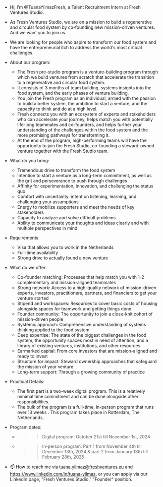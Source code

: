 - Hi, I’m @TuanaYilmazFresh, a Talent Recruitment Intern at Fresh Ventures Studio.
- As Fresh Ventures Studio, we are on a mission to build a regenerative and circular food system by co-founding new mission-driven ventures. And we want you to join us.
- We are looking for people who aspire to transform our food system and have the entrepreneurial itch to address the world's most critical challenges.
- About our program:
  - The Fresh pre-studio program is a venture-building program through which we build ventures from scratch that accelerate the transition to a regenerative and circular food system.
  - It consists of 3 months of team building, systems insights into the food system, and the early phases of venture building.
  - You join the Fresh program as an individual, armed with the passion to build a better system, the ambition to start a venture, and the capacity to think and do at a high level.
  - Fresh connects you with an ecosystem of experts and stakeholders who can accelerate your journey, helps match you with potentially life-long teammates and co-founders, and helps further your understanding of the challenges within the food system and the more promising pathways for transforming it.
  - At the end of the program, high-performing teams will have the opportunity to join the Fresh Studio, co-founding a steward-owned venture together with the Fresh Studio team.
- What do you bring:
  - Tremendous drive to transform the food system
  - Intention to start a venture as a long-term commitment, as well as the grit and perseverance to push through challenges
  - Affinity for experimentation, innovation, and challenging the status quo
  - Comfort with uncertainty: intent on listening, learning, and challenging your assumptions
  - Energy to mobilize supporters and meet the needs of key stakeholders
  - Capacity to analyze and solve difficult problems
  - Ability to communicate your thoughts and ideas clearly and with multiple perspectives in mind
- Requirements
  - Visa that allows you to work in the Netherlands
  - Full-time availability
  - Strong drive to actually found a new venture
- What do we offer:
  - Co-founder matching: Processes that help match you with 1-2 complementary and mission-aligned teammates
  - Strong network: Access to a high-quality network of mission-driven experts, investors, practitioners, partners, and financiers to get your venture started
  - Stipend and workspaces: Resources to cover basic costs of housing alongside spaces for teamwork and getting things done
  - Founder community: The opportunity to join a close-knit cohort of mission-driven people
  - Systemic approach: Comprehensive understanding of systems thinking applied to the food system
  - Deep expertise: The state of the biggest challenges in the food system, the opportunity spaces most in need of attention, and a library of existing ventures, institutions, and other resources
  - Earmarked capital: From core investors that are mission-aligned and ready to invest
  - Structure for impact: Steward ownership approaches that safeguard the mission of your venture
  - Long-term support: Through a growing community of practice
- Practical Details:
  - The first part is a two-week digital program. This is a relatively minimal time commitment and can be done alongside other responsibilities.
  - The bulk of the program is a full-time, in-person program that runs over 13 weeks . This program takes place in Rotterdam, The Netherlands.
- Program dates:
  - >> Digital program: October 21st till November 1st, 2024
  - >> In-person program: Part 1 from November 4th till December 13th, 2024 & part 2 from January 13th till February 28th, 2025

- 📫 How to reach me via tuana.yilmaz@freshventures.eu and https://www.linkedin.com/in/tuana-yilmaz, or you can apply via our LinkedIn page, "Fresh Ventures Studio," "Founder" position.

<!---
TuanaYilmazFresh/TuanaYilmazFresh is a ✨ special ✨ repository because its `README.md` (this file) appears on your GitHub profile.
You can click the Preview link to take a look at your changes.
--->
